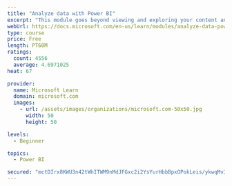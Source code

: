 ```yaml
---
title: "Analyze data with Power BI"
excerpt: "This module goes beyond viewing and exploring your content and explains how to interact with it by working with reports and dashboards to uncover and share new business insights."
webUrl: https://docs.microsoft.com/en-us/learn/modules/analyze-data-power-bi/
type: course
price: Free
length: PT60M
ratings:
  count: 4556
  average: 4.6971025
heat: 67

provider:
  name: Microsoft Learn
  domain: microsoft.com
  images:
    - url: /assets/images/organizations/microsoft.com-50x50.jpg
      width: 50
      height: 50

levels:
  - Beginner

topics:
  - Power BI

secured: "mctDIrx8KWU3n42tWhITWM9nMdJFGxc2i2YsYurHbbBpxOPokLeis/ykwqMv3I3MGYZTBCpSKihQ1whf1yhGZhchmDhYZN2tFCpH6I818ar1hpqTDgzuup3Utr/tCwfAPGSRVCaqBB92QqgDaVfWkpEhAQQnMaD0FCE6eHJPhomXeijuPs60ewr5/b9xgxvLEBpncWeby0wtOfvvQ32yuttIyD/kdhYojG1Rkd94ywpLKOz8vfrDsKYPgbM01aBuMQqpDUQ9KRyBEU/Cvhrj6V5mM3Vf6uiiuYVaeCRb+XCV3L1+HdkNTSseCT5NfamDwgzUghUkEbjTS9OVriWdAvwWdk/CfTG2cvd47s9wFIGsUvUQm5o/2OkjaGXskHQMAWuiaohvXVCJjysMnY/nwA==;/buWFne5rVWT1dZCnphe+w=="
---
```


